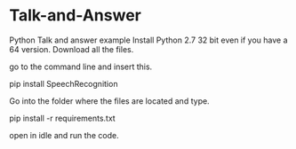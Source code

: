 # Talk-and-Answer
Python Talk and answer example
Install Python 2.7 32 bit even if you have a 64 version.
Download all the files.

go to the command line and insert this.

pip install SpeechRecognition


Go into the folder where the files are located and type.

pip install -r requirements.txt

open in idle and run the code.
